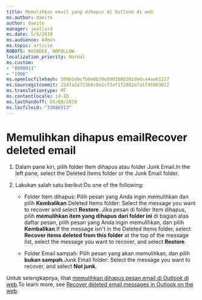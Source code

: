 ```yaml
---
title: Memulihkan email yang dihapus di Outlook di web
ms.author: daeite
author: daeite
manager: joallard
ms.date: 5/9/2019
ms.audience: Admin
ms.topic: article
ROBOTS: NOINDEX, NOFOLLOW
localization_priority: Normal
ms.custom:
- "8000011"
- "1996"
ms.openlocfilehash: 58861ebcfb6e8b70e9903805201de6ca4aa61227
ms.sourcegitcommit: 2247a2e723b6c0a1cf3af1f2d82afa1f45803812
ms.translationtype: MT
ms.contentlocale: id-ID
ms.lasthandoff: 05/09/2019
ms.locfileid: "33866513"
---
```

# <a name="recover-deleted-email"></a><span data-ttu-id="2f121-102">Memulihkan dihapus email</span><span class="sxs-lookup"><span data-stu-id="2f121-102">Recover deleted email</span></span>

1. <span data-ttu-id="2f121-103">Dalam pane kiri, pilih folder Item dihapus atau folder Junk Email.</span><span class="sxs-lookup"><span data-stu-id="2f121-103">In the left pane, select the Deleted Items folder or the Junk Email folder.</span></span>

2. <span data-ttu-id="2f121-104">Lakukan salah satu berikut:</span><span class="sxs-lookup"><span data-stu-id="2f121-104">Do one of the following:</span></span>

    - <span data-ttu-id="2f121-105">Folder Item dihapus: Pilih pesan yang Anda ingin memulihkan dan pilih **Kembalikan**.</span><span class="sxs-lookup"><span data-stu-id="2f121-105">Deleted Items folder: Select the message you want to recover and select **Restore**.</span></span> <span data-ttu-id="2f121-106">Jika pesan di folder Item dihapus, pilih **memulihkan item yang dihapus dari folder ini** di bagian atas daftar pesan, pilih pesan yang Anda ingin memulihkan, dan pilih **Kembalikan**.</span><span class="sxs-lookup"><span data-stu-id="2f121-106">If the message isn't in the Deleted Items folder, select **Recover items deleted from this folder** at the top of the message list, select the message you want to recover, and select **Restore**.</span></span>

    - <span data-ttu-id="2f121-107">Folder Email sampah: Pilih pesan yang akan memulihkan, dan pilih **bukan sampah**.</span><span class="sxs-lookup"><span data-stu-id="2f121-107">Junk Email folder: Select the message you want to recover, and select **Not junk**.</span></span>

<span data-ttu-id="2f121-108">Untuk selengkapnya, lihat [memulihkan dihapus pesan email di Outlook di web](https://support.office.com/article/a8ca78ac-4721-4066-95dd-571842e9fb11).</span><span class="sxs-lookup"><span data-stu-id="2f121-108">To learn more, see [Recover deleted email messages in Outlook on the web](https://support.office.com/article/a8ca78ac-4721-4066-95dd-571842e9fb11).</span></span>